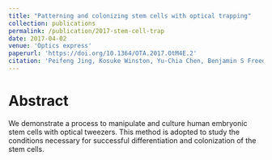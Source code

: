 ```yaml
---
title: "Patterning and colonizing stem cells with optical trapping"
collection: publications
permalink: /publication/2017-stem-cell-trap
date: 2017-04-02
venue: 'Optics express'
paperurl: 'https://doi.org/10.1364/OTA.2017.OtM4E.2'
citation: 'Peifeng Jing, Kosuke Winston, Yu-Chia Chen, Benjamin S Freedman, and Lih Y Lin. Patterning and colonizing stem cells with optical trapping. In <i>Optical Trapping Applications</i>, pages OtM4E–2. Optical Society of America, 2017.'
---
```

Abstract
========

We demonstrate a process to manipulate and culture human embryonic stem cells with optical tweezers. This method is adopted to study the conditions necessary for successful differentiation and colonization of the stem cells.
